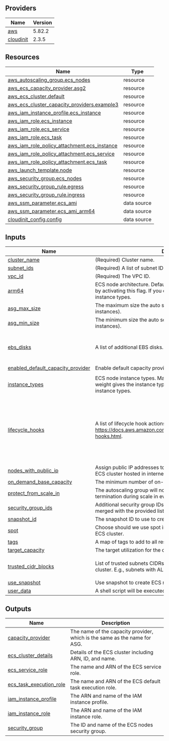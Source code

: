 <!-- BEGIN_TF_DOCS -->


## Providers

| Name | Version |
|------|---------|
| <a name="provider_aws"></a> [aws](#provider_aws) | 5.82.2 |
| <a name="provider_cloudinit"></a> [cloudinit](#provider_cloudinit) | 2.3.5 |

## Resources

| Name | Type |
|------|------|
| [aws_autoscaling_group.ecs_nodes](https://registry.terraform.io/providers/hashicorp/aws/latest/docs/resources/autoscaling_group) | resource |
| [aws_ecs_capacity_provider.asg2](https://registry.terraform.io/providers/hashicorp/aws/latest/docs/resources/ecs_capacity_provider) | resource |
| [aws_ecs_cluster.default](https://registry.terraform.io/providers/hashicorp/aws/latest/docs/resources/ecs_cluster) | resource |
| [aws_ecs_cluster_capacity_providers.example3](https://registry.terraform.io/providers/hashicorp/aws/latest/docs/resources/ecs_cluster_capacity_providers) | resource |
| [aws_iam_instance_profile.ecs_instance](https://registry.terraform.io/providers/hashicorp/aws/latest/docs/resources/iam_instance_profile) | resource |
| [aws_iam_role.ecs_instance](https://registry.terraform.io/providers/hashicorp/aws/latest/docs/resources/iam_role) | resource |
| [aws_iam_role.ecs_service](https://registry.terraform.io/providers/hashicorp/aws/latest/docs/resources/iam_role) | resource |
| [aws_iam_role.ecs_task](https://registry.terraform.io/providers/hashicorp/aws/latest/docs/resources/iam_role) | resource |
| [aws_iam_role_policy_attachment.ecs_instance](https://registry.terraform.io/providers/hashicorp/aws/latest/docs/resources/iam_role_policy_attachment) | resource |
| [aws_iam_role_policy_attachment.ecs_service](https://registry.terraform.io/providers/hashicorp/aws/latest/docs/resources/iam_role_policy_attachment) | resource |
| [aws_iam_role_policy_attachment.ecs_task](https://registry.terraform.io/providers/hashicorp/aws/latest/docs/resources/iam_role_policy_attachment) | resource |
| [aws_launch_template.node](https://registry.terraform.io/providers/hashicorp/aws/latest/docs/resources/launch_template) | resource |
| [aws_security_group.ecs_nodes](https://registry.terraform.io/providers/hashicorp/aws/latest/docs/resources/security_group) | resource |
| [aws_security_group_rule.egress](https://registry.terraform.io/providers/hashicorp/aws/latest/docs/resources/security_group_rule) | resource |
| [aws_security_group_rule.ingress](https://registry.terraform.io/providers/hashicorp/aws/latest/docs/resources/security_group_rule) | resource |
| [aws_ssm_parameter.ecs_ami](https://registry.terraform.io/providers/hashicorp/aws/latest/docs/data-sources/ssm_parameter) | data source |
| [aws_ssm_parameter.ecs_ami_arm64](https://registry.terraform.io/providers/hashicorp/aws/latest/docs/data-sources/ssm_parameter) | data source |
| [cloudinit_config.config](https://registry.terraform.io/providers/hashicorp/cloudinit/latest/docs/data-sources/config) | data source |

## Inputs

| Name | Description | Type | Default | Required |
|------|-------------|------|---------|:--------:|
| <a name="input_cluster_name"></a> [cluster_name](#input_cluster_name) | (Required) Cluster name. | `string` | n/a | yes |
| <a name="input_subnet_ids"></a> [subnet_ids](#input_subnet_ids) | (Required) A list of subnet IDs. | `list(string)` | n/a | yes |
| <a name="input_vpc_id"></a> [vpc_id](#input_vpc_id) | (Required) The VPC ID. | `string` | n/a | yes |
| <a name="input_arm64"></a> [arm64](#input_arm64) | ECS node architecture. Default is `amd64`. You can change it to `arm64` by activating this flag. If you do, then you should use corresponding instance types. | `bool` | `false` | no |
| <a name="input_asg_max_size"></a> [asg_max_size](#input_asg_max_size) | The maximum size the auto scaling group (measured in EC2 instances). | `number` | `10` | no |
| <a name="input_asg_min_size"></a> [asg_min_size](#input_asg_min_size) | The minimum size the auto scaling group (measured in EC2 instances). | `number` | `0` | no |
| <a name="input_ebs_disks"></a> [ebs_disks](#input_ebs_disks) | A list of additional EBS disks. | <pre>map(object({<br/>    volume_size           = string<br/>    delete_on_termination = bool<br/>  }))</pre> | `{}` | no |
| <a name="input_enabled_default_capacity_provider"></a> [enabled_default_capacity_provider](#input_enabled_default_capacity_provider) | Enable default capacity provider strategy. | `bool` | `true` | no |
| <a name="input_instance_types"></a> [instance_types](#input_instance_types) | ECS node instance types. Maps of pairs like `type = weight`. Where weight gives the instance type a proportional weight to other instance types. | `map(any)` | <pre>{<br/>  "t3a.small": 2<br/>}</pre> | no |
| <a name="input_lifecycle_hooks"></a> [lifecycle_hooks](#input_lifecycle_hooks) | A list of lifecycle hook actions. See details at https://docs.aws.amazon.com/autoscaling/ec2/userguide/lifecycle-hooks.html. | <pre>list(object({<br/>    name                    = string<br/>    lifecycle_transition    = string<br/>    default_result          = string<br/>    heartbeat_timeout       = number<br/>    role_arn                = string<br/>    notification_target_arn = string<br/>    notification_metadata   = string<br/>  }))</pre> | `[]` | no |
| <a name="input_nodes_with_public_ip"></a> [nodes_with_public_ip](#input_nodes_with_public_ip) | Assign public IP addresses to ECS cluster nodes. Useful when an ECS cluster hosted in internet facing networks. | `bool` | `false` | no |
| <a name="input_on_demand_base_capacity"></a> [on_demand_base_capacity](#input_on_demand_base_capacity) | The minimum number of on-demand EC2 instances. | `number` | `0` | no |
| <a name="input_protect_from_scale_in"></a> [protect_from_scale_in](#input_protect_from_scale_in) | The autoscaling group will not select instances with this setting for termination during scale in events. | `bool` | `true` | no |
| <a name="input_security_group_ids"></a> [security_group_ids](#input_security_group_ids) | Additional security group IDs. Default security group would be merged with the provided list. | `list(string)` | `[]` | no |
| <a name="input_snapshot_id"></a> [snapshot_id](#input_snapshot_id) | The snapshot ID to use to create ECS nodes. | `string` | `""` | no |
| <a name="input_spot"></a> [spot](#input_spot) | Choose should we use spot instances or on-demand to populate ECS cluster. | `bool` | `false` | no |
| <a name="input_tags"></a> [tags](#input_tags) | A map of tags to add to all resources. | `map(string)` | `{}` | no |
| <a name="input_target_capacity"></a> [target_capacity](#input_target_capacity) | The target utilization for the cluster. A number between 1 and 100. | `number` | `100` | no |
| <a name="input_trusted_cidr_blocks"></a> [trusted_cidr_blocks](#input_trusted_cidr_blocks) | List of trusted subnets CIDRs with hosts that should connect to the cluster. E.g., subnets with ALB and bastion hosts. | `list(string)` | <pre>[<br/>  "0.0.0.0/0"<br/>]</pre> | no |
| <a name="input_use_snapshot"></a> [use_snapshot](#input_use_snapshot) | Use snapshot to create ECS nodes. | `bool` | `false` | no |
| <a name="input_user_data"></a> [user_data](#input_user_data) | A shell script will be executed at once at EC2 instance start. | `string` | `""` | no |

## Outputs

| Name | Description |
|------|-------------|
| <a name="output_capacity_provider"></a> [capacity_provider](#output_capacity_provider) | The name of the capacity provider, which is the same as the name for ASG. |
| <a name="output_ecs_cluster_details"></a> [ecs_cluster_details](#output_ecs_cluster_details) | Details of the ECS cluster including ARN, ID, and name. |
| <a name="output_ecs_service_role"></a> [ecs_service_role](#output_ecs_service_role) | The name and ARN of the ECS service role. |
| <a name="output_ecs_task_execution_role"></a> [ecs_task_execution_role](#output_ecs_task_execution_role) | The name and ARN of the ECS default task execution role. |
| <a name="output_iam_instance_profile"></a> [iam_instance_profile](#output_iam_instance_profile) | The ARN and name of the IAM instance profile. |
| <a name="output_iam_instance_role"></a> [iam_instance_role](#output_iam_instance_role) | The ARN and name of the IAM instance role. |
| <a name="output_security_group"></a> [security_group](#output_security_group) | The ID and name of the ECS nodes security group. |
<!-- END_TF_DOCS -->